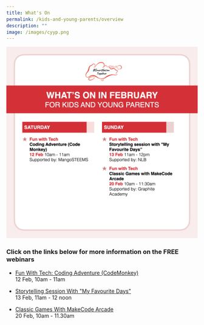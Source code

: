 ```yaml
---
title: What's On
permalink: /kids-and-young-parents/overview
description: ""
image: /images/cyyp.png
---
```

![Alt text for image on Isomer site](/images/Overview.Kids)

### Click on the links below for more information on the FREE webinars

* [Fun With Tech: Coding Adventure (CodeMonkey) ](https://go.gov.sg/kypcodemonkey-feb22) <br>
12 Feb, 10am - 11am
 
* [Storytelling Session With "My Favourite Days"](https://www.eventbrite.sg/e/storytelling-session-my-favourite-days-registration-231964882207?aff=ebdssbdestsearch) <br>
13 Feb, 11am - 12 noon  
 
* [Classic Games With MakeCode Arcade](https://go.gov.sg/kypmakecode-feb22)<br>
20 Feb, 10am - 11.30am
 
 
